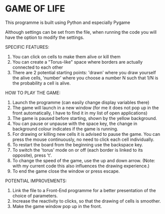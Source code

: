 # GAME OF LIFE

This programme is built using Python and especially Pygame

Although settings can be set from the file, when running the code you will have the option to modify the settings.

SPECIFIC FEATURES:

1) You can click on cells to make them alive or kill them
2) You can create a "Torus-like" space where borders are actually connected to each other
3) There are 2 potential starting points: 'drawn' where you draw yourself the alive cells, 'number' where you choose a number N such that 1/N is the probability a cell is alive.

HOW TO PLAY THE GAME:

1) Launch the programme (can easily change display variables there)
2) The game will launch in a new window (for me it does not pop up in the front automatically, I have to find it in my list of open applications)
3) The game is paused before starting, shown by the yellow background. 
4) You can pause or unpause with the space key, the change in background colour indicates if the game is running.
5) For drawing or killing new cells it is advised to pause the game. You can press the mouse continuously, no need to click each cell individually.
6) To restart the board from the beginning use the backspace key.
7) To switch the 'torus' mode on or off (each border is linked to its opposite), press 't'.
8) To change the speed of the game, use the up and down arrow. (Note: with my current code this also influences the drawing experience.)
9) To end the game close the window or press escape.


POTENTIAL IMPROVEMENTS:

1) Link the file to a Front-End programme for a better presentation of the choice of parameters.
2) Increase the reactivity to clicks, so that the drawing of cells is smoother.
3) Make the game window pop up in the front.
